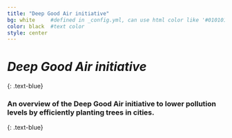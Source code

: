 ```yaml
---
title: "Deep Good Air initiative"
bg: white     #defined in _config.yml, can use html color like '#010101'
color: black  #text color
style: center
---
```



# **_Deep Good Air initiative_**

{: .text-blue}
### **An overview of the Deep Good Air initiative to lower pollution levels by efficiently planting trees in cities.**

<span class="fa-stack subtlecircle" style="font-size:200px; background:rgba(255,166,0,0.1)">
  <i class="fa fa-circle fa-stack-2x text-purple"></i>
  <i class="fa fa-tree fa-stack-1x text-green"></i>
</span>

{: .text-blue}

